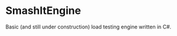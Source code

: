 SmashItEngine
=============

Basic (and still under construction) load testing engine written in C#.

